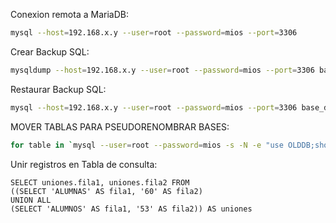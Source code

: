 Conexion remota a MariaDB:

```sh
mysql --host=192.168.x.y --user=root --password=mios --port=3306
```

Crear Backup SQL:

```sh
mysqldump --host=192.168.x.y --user=root --password=mios --port=3306 base_de_datos > backup.sql
```

Restaurar Backup SQL:

```sh
mysql --host=192.168.x.y --user=root --password=mios --port=3306 base_de_datos < backup.sql
```

MOVER TABLAS PARA PSEUDORENOMBRAR BASES:

```sh
for table in `mysql --user=root --password=mios -s -N -e "use OLDDB;show tables from OLDDB;"`; do mysql --user=root --password=mios -s -N -e "use OLDDB;rename table OLDDB.$table to NEWDB.$table;"; done;
```

Unir registros en Tabla de consulta:

```mysql
SELECT uniones.fila1, uniones.fila2 FROM
((SELECT 'ALUMNAS' AS fila1, '60' AS fila2)
UNION ALL
(SELECT 'ALUMNOS' AS fila1, '53' AS fila2)) AS uniones
```
